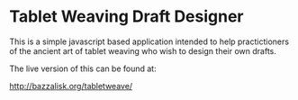 # Tablet Weaving Draft Designer

This is a simple javascript based application intended to help practictioners of the ancient art of tablet weaving who
wish to design their own drafts.

The live version of this can be found at:

http://bazzalisk.org/tabletweave/

